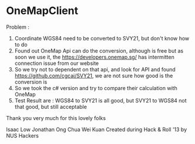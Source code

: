 # OneMapClient

Problem :
1) Coordinate WGS84 need to be converted to SVY21, but don't know how to do
2) Found out OneMap Api can do the conversion, although is free but as soon we use it, the https://developers.onemap.sg/ 
   has intermitten connection issue from our website
3) So we try not to dependent on that api, and look for API and found https://github.com/cgcai/SVY21, we are not sure how good is the conversion is
4) So we took the c# version and try to compare their calculation with OneMap
5) Test Result are : WGS84 to SVY21 is all good, but SVY21 to WGS84 not that good, but still acceptable


Thank you very much for this lovely folks

Isaac Low
Jonathan Ong
Chua Wei Kuan
Created during Hack & Roll '13 by NUS Hackers
